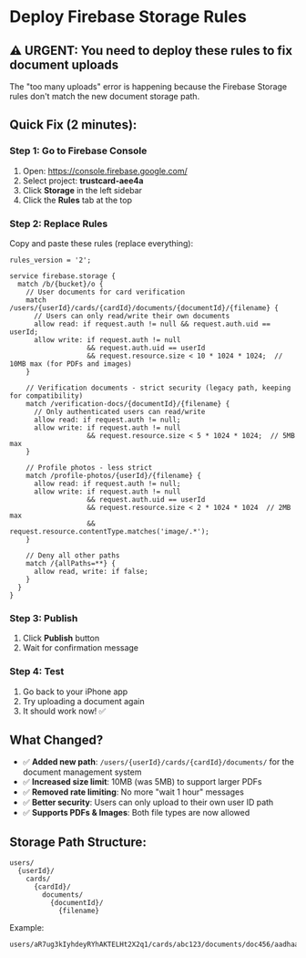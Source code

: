 # Deploy Firebase Storage Rules

## ⚠️ URGENT: You need to deploy these rules to fix document uploads

The "too many uploads" error is happening because the Firebase Storage rules don't match the new document storage path.

## Quick Fix (2 minutes):

### Step 1: Go to Firebase Console
1. Open: https://console.firebase.google.com/
2. Select project: **trustcard-aee4a**
3. Click **Storage** in the left sidebar
4. Click the **Rules** tab at the top

### Step 2: Replace Rules
Copy and paste these rules (replace everything):

```
rules_version = '2';

service firebase.storage {
  match /b/{bucket}/o {
    // User documents for card verification
    match /users/{userId}/cards/{cardId}/documents/{documentId}/{filename} {
      // Users can only read/write their own documents
      allow read: if request.auth != null && request.auth.uid == userId;
      allow write: if request.auth != null 
                   && request.auth.uid == userId
                   && request.resource.size < 10 * 1024 * 1024;  // 10MB max (for PDFs and images)
    }
    
    // Verification documents - strict security (legacy path, keeping for compatibility)
    match /verification-docs/{documentId}/{filename} {
      // Only authenticated users can read/write
      allow read: if request.auth != null;
      allow write: if request.auth != null 
                   && request.resource.size < 5 * 1024 * 1024;  // 5MB max
    }
    
    // Profile photos - less strict
    match /profile-photos/{userId}/{filename} {
      allow read: if request.auth != null;
      allow write: if request.auth != null 
                   && request.auth.uid == userId
                   && request.resource.size < 2 * 1024 * 1024  // 2MB max
                   && request.resource.contentType.matches('image/.*');
    }
    
    // Deny all other paths
    match /{allPaths=**} {
      allow read, write: if false;
    }
  }
}
```

### Step 3: Publish
1. Click **Publish** button
2. Wait for confirmation message

### Step 4: Test
1. Go back to your iPhone app
2. Try uploading a document again
3. It should work now! ✅

## What Changed?

- ✅ **Added new path**: `/users/{userId}/cards/{cardId}/documents/` for the document management system
- ✅ **Increased size limit**: 10MB (was 5MB) to support larger PDFs
- ✅ **Removed rate limiting**: No more "wait 1 hour" messages
- ✅ **Better security**: Users can only upload to their own user ID path
- ✅ **Supports PDFs & Images**: Both file types are now allowed

## Storage Path Structure:
```
users/
  {userId}/
    cards/
      {cardId}/
        documents/
          {documentId}/
            {filename}
```

Example:
```
users/aR7ug3kIyhdeyRYhAKTELHt2X2q1/cards/abc123/documents/doc456/aadhaar.pdf
```

